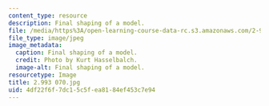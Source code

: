 ```yaml
---
content_type: resource
description: Final shaping of a model.
file: /media/https%3A/open-learning-course-data-rc.s3.amazonaws.com/2-993-special-topics-in-mechanical-engineering-the-art-and-science-of-boat-design-january-iap-2007/4df22f6f7dc15c5fea8184ef453c7e94_2993070.jpg
file_type: image/jpeg
image_metadata:
  caption: Final shaping of a model.
  credit: Photo by Kurt Hasselbalch.
  image-alt: Final shaping of a model.
resourcetype: Image
title: 2.993 070.jpg
uid: 4df22f6f-7dc1-5c5f-ea81-84ef453c7e94
---
```

